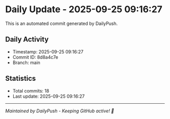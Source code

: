 # Daily Update - 2025-09-25 09:16:27

This is an automated commit generated by DailyPush.

## Daily Activity
- Timestamp: 2025-09-25 09:16:27
- Commit ID: 8d8a4c7e
- Branch: main

## Statistics
- Total commits: 18
- Last update: 2025-09-25 09:16:27

---
*Maintained by DailyPush - Keeping GitHub active! 🚀*
